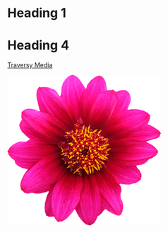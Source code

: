 # Heading 1
# Heading 4

[Traversy Media](https://www.google.com/search?q=google%2Ccom&oq=google%2Ccom&aqs=chrome..69i57j0l5.3354j0j4&sourceid=chrome&ie=UTF-8)

![alt text](https://raw.githubusercontent.com/joykhatter/expert-octo-goggles/master/flower.png)